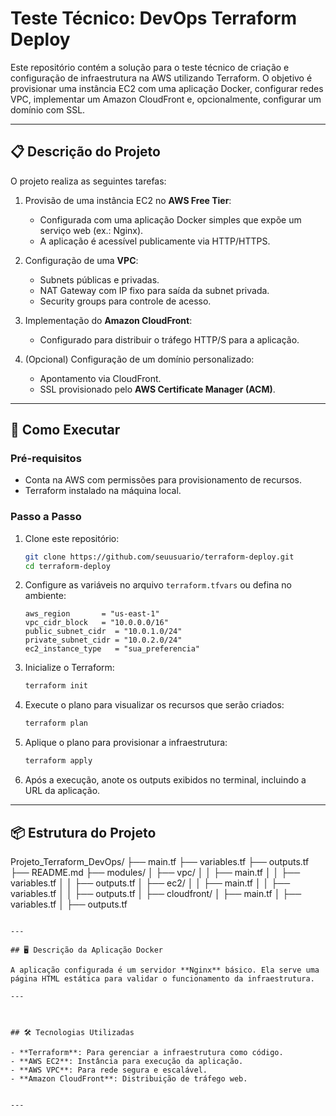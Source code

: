 
# Teste Técnico: DevOps Terraform Deploy  

Este repositório contém a solução para o teste técnico de criação e configuração de infraestrutura na AWS utilizando Terraform. O objetivo é provisionar uma instância EC2 com uma aplicação Docker, configurar redes VPC, implementar um Amazon CloudFront e, opcionalmente, configurar um domínio com SSL.

---

## 📋 Descrição do Projeto  

O projeto realiza as seguintes tarefas:  
1. Provisão de uma instância EC2 no **AWS Free Tier**:  
   - Configurada com uma aplicação Docker simples que expõe um serviço web (ex.: Nginx).  
   - A aplicação é acessível publicamente via HTTP/HTTPS.  

2. Configuração de uma **VPC**:  
   - Subnets públicas e privadas.  
   - NAT Gateway com IP fixo para saída da subnet privada.  
   - Security groups para controle de acesso.  

3. Implementação do **Amazon CloudFront**:  
   - Configurado para distribuir o tráfego HTTP/S para a aplicação.  

4. (Opcional) Configuração de um domínio personalizado:  
   - Apontamento via CloudFront.  
   - SSL provisionado pelo **AWS Certificate Manager (ACM)**.  

---

## 🚀 Como Executar  

### Pré-requisitos  
- Conta na AWS com permissões para provisionamento de recursos.  
- Terraform instalado na máquina local.  
 

### Passo a Passo  

1. Clone este repositório:  
   ```bash
   git clone https://github.com/seuusuario/terraform-deploy.git
   cd terraform-deploy
   ```

2. Configure as variáveis no arquivo `terraform.tfvars` ou defina no ambiente:  
   ```hcl
   aws_region       = "us-east-1"
   vpc_cidr_block   = "10.0.0.0/16"
   public_subnet_cidr  = "10.0.1.0/24"
   private_subnet_cidr = "10.0.2.0/24"
   ec2_instance_type   = "sua_preferencia"
   ```

3. Inicialize o Terraform:  
   ```bash
   terraform init
   ```

4. Execute o plano para visualizar os recursos que serão criados:  
   ```bash
   terraform plan
   ```

5. Aplique o plano para provisionar a infraestrutura:  
   ```bash
   terraform apply
   ```

6. Após a execução, anote os outputs exibidos no terminal, incluindo a URL da aplicação.  

---

## 📦 Estrutura do Projeto  

Projeto_Terraform_DevOps/
├── main.tf
├── variables.tf
├── outputs.tf
├── README.md
├── modules/
│   ├── vpc/
│   │   ├── main.tf
│   │   ├── variables.tf
│   │   ├── outputs.tf
│   ├── ec2/
│   │   ├── main.tf
│   │   ├── variables.tf
│   │   ├── outputs.tf
│   ├── cloudfront/
│       ├── main.tf
│       ├── variables.tf
│       ├── outputs.tf

```

---

## 🖥️ Descrição da Aplicação Docker  

A aplicação configurada é um servidor **Nginx** básico. Ela serve uma página HTML estática para validar o funcionamento da infraestrutura.

---



## 🛠️ Tecnologias Utilizadas  

- **Terraform**: Para gerenciar a infraestrutura como código.  
- **AWS EC2**: Instância para execução da aplicação.  
- **AWS VPC**: Para rede segura e escalável.  
- **Amazon CloudFront**: Distribuição de tráfego web.  


---

